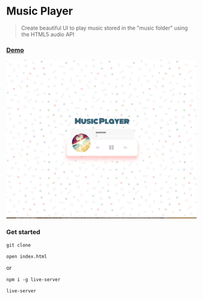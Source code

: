 # Music Player

> Create beautiful UI to play music stored in the "music folder" using the HTML5 audio API

### [Demo](http://music-player-js-ab.surge.sh)
[![IMAGE ALT TEXT HERE](./screen.png)](https://radikal.ru/video/A7qYK0Ct5bJ)

### Get started

```shell script
git clone
```
```shell script
open index.html
```
or
```shell script
npm i -g live-server
```
```shell script
live-server
```
